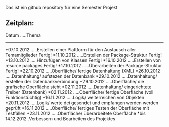 Das ist ein github repository für eine Semester Projekt

Zeitplan:
---------

Datum .....Thema
*****************************************************************************************
*07.10.2012 .....Erstellen einer Plattform für den Austausch aller Temamitglieder        Fertig!
*11.10.2012 .....Erstellen der Package-Struktur                                          Fertig!
*13.10.2012 .....Hinzufügen von Klassen                                                  Fertig!
*16.10.2012 .....Erstellen von resurce packages                                          Fertig!
*17.10.2012 .....Überarbeiten der Package-Struktur                                       Fertig!
*22.10.2012 .....Oberfläche/ fertige Datenhaltung (XML) 
*26.10.2012 .....Datenhaltung/ aufstezen der Datenbank
*29.10.2012 .....Datenhaltung/ erstellen der Datenbankverbindung
*29.10.2012 .....Oberfläche/ die grafische Oberfläche steht
*02.11.2012 .....Datenhaltung/ eingerichtete Treiber (Datenbank)
*02.11.2012 .....Oberfläche/ fertige Oberfläche (voll Funktionstüchtig)
*16.11.2012 .....Logik/ weiterreichen von Objekten
*20.11.2012 .....Logik/ werte dei gesendet und empfangen werden werden geprüft
*16.11.2012 .....Oberfläche/ fertiges Testen der Oberfläche mit Testfällen
*23.11.2012 .....Oberfläche/ überarbeitete Oberfläche
*bis 14.12.2012 .Verbessern und Bearbeiten des Projektes